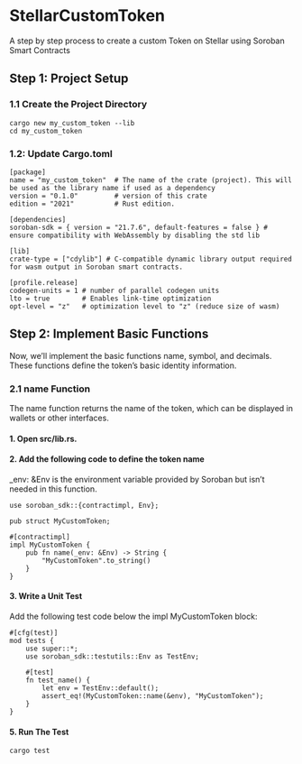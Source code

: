 # StellarCustomToken
A step by step process to create a custom Token on Stellar using Soroban Smart Contracts
## Step 1: Project Setup

### 1.1 Create the Project Directory
```
cargo new my_custom_token --lib
cd my_custom_token
```
### 1.2: Update Cargo.toml
```
[package]
name = "my_custom_token"  # The name of the crate (project). This will be used as the library name if used as a dependency
version = "0.1.0"         # version of this crate
edition = "2021"          # Rust edition.  

[dependencies]
soroban-sdk = { version = "21.7.6", default-features = false } # ensure compatibility with WebAssembly by disabling the std lib

[lib]
crate-type = ["cdylib"] # C-compatible dynamic library output required for wasm output in Soroban smart contracts.

[profile.release]
codegen-units = 1 # number of parallel codegen units
lto = true        # Enables link-time optimization
opt-level = "z"   # optimization level to "z" (reduce size of wasm)
```
## Step 2: Implement Basic Functions
Now, we’ll implement the basic functions name, symbol, and decimals. These functions define the token’s basic identity information.
### 2.1 name Function
The name function returns the name of the token, which can be displayed in wallets or other interfaces.
#### 1.	Open src/lib.rs.
#### 2.	Add the following code to define the token name
_env: &Env is the environment variable provided by Soroban but isn’t needed in this function.

```
use soroban_sdk::{contractimpl, Env};

pub struct MyCustomToken;

#[contractimpl]
impl MyCustomToken {
    pub fn name(_env: &Env) -> String {
        "MyCustomToken".to_string()
    }
}
```
#### 3. Write a Unit Test 
Add the following test code below the impl MyCustomToken block:
```
#[cfg(test)]
mod tests {
    use super::*;
    use soroban_sdk::testutils::Env as TestEnv;

    #[test]
    fn test_name() {
        let env = TestEnv::default();
        assert_eq!(MyCustomToken::name(&env), "MyCustomToken");
    }
}
```

#### 5. Run The Test
```
cargo test
```
